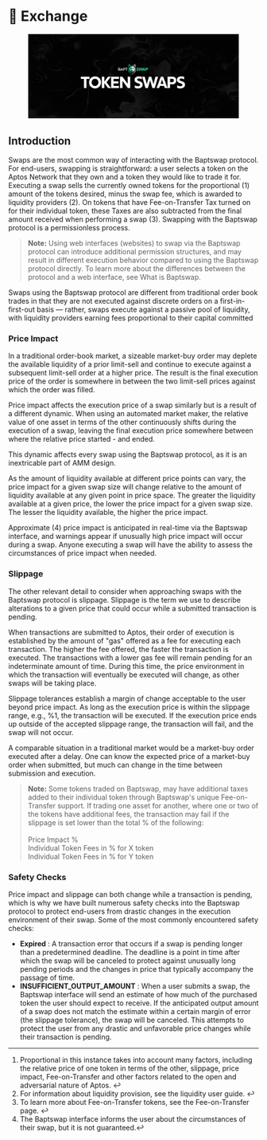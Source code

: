 # 🔄 Exchange

<figure><img src="../../.gitbook/assets/TokenSwaps.png" alt=""><figcaption></figcaption></figure>

## Introduction

Swaps are the most common way of interacting with the Baptswap protocol. For end-users, swapping is straightforward: a user selects a token on the Aptos Network that they own and a token they would like to trade it for. Executing a swap sells the currently owned tokens for the proportional (1) amount of the tokens desired, minus the swap fee, which is awarded to liquidity providers (2). On tokens that have Fee-on-Transfer Tax turned on for their individual token, these Taxes are also subtracted from the final amount received when performing a swap (3). Swapping with the Baptswap protocol is a permissionless process.

> **Note:** Using web interfaces (websites) to swap via the Baptswap protocol can introduce additional permission structures, and may result in different execution behavior compared to using the Baptswap protocol directly. To learn more about the differences between the protocol and a web interface, see What is Baptswap.

Swaps using the Baptswap protocol are different from traditional order book trades in that they are not executed against discrete orders on a first-in-first-out basis — rather, swaps execute against a passive pool of liquidity, with liquidity providers earning fees proportional to their capital committed

### Price Impact[​](https://docs.uniswap.org/concepts/protocol/swaps#price-impact) <a href="#price-impact" id="price-impact"></a>

In a traditional order-book market, a sizeable market-buy order may deplete the available liquidity of a prior limit-sell and continue to execute against a subsequent limit-sell order at a higher price. The result is the final execution price of the order is somewhere in between the two limit-sell prices against which the order was filled.

Price impact affects the execution price of a swap similarly but is a result of a different dynamic. When using an automated market maker, the relative value of one asset in terms of the other continuously shifts during the execution of a swap, leaving the final execution price somewhere between where the relative price started - and ended.

This dynamic affects every swap using the Baptswap protocol, as it is an inextricable part of AMM design.

As the amount of liquidity available at different price points can vary, the price impact for a given swap size will change relative to the amount of liquidity available at any given point in price space. The greater the liquidity available at a given price, the lower the price impact for a given swap size. The lesser the liquidity available, the higher the price impact.

Approximate (4) price impact is anticipated in real-time via the Baptswap interface, and warnings appear if unusually high price impact will occur during a swap. Anyone executing a swap will have the ability to assess the circumstances of price impact when needed.

### Slippage[​](https://docs.uniswap.org/concepts/protocol/swaps#slippage) <a href="#slippage" id="slippage"></a>

The other relevant detail to consider when approaching swaps with the Baptswap protocol is slippage. Slippage is the term we use to describe alterations to a given price that could occur while a submitted transaction is pending.

When transactions are submitted to Aptos, their order of execution is established by the amount of "gas" offered as a fee for executing each transaction. The higher the fee offered, the faster the transaction is executed. The transactions with a lower gas fee will remain pending for an indeterminate amount of time. During this time, the price environment in which the transaction will eventually be executed will change, as other swaps will be taking place.

Slippage tolerances establish a margin of change acceptable to the user beyond price impact. As long as the execution price is within the slippage range, e.g., %1, the transaction will be executed. If the execution price ends up outside of the accepted slippage range, the transaction will fail, and the swap will not occur.

A comparable situation in a traditional market would be a market-buy order executed after a delay. One can know the expected price of a market-buy order when submitted, but much can change in the time between submission and execution.

> **Note:** Some tokens traded on Baptswap, may have additional taxes added to their individual token through Baptswap's unique Fee-on-Transfer support. If trading one asset for another, where one or two of the tokens have additional fees, the transaction may fail if the slippage is set lower than the total % of the following:\
> \
> Price Impact %\
> Individual Token Fees in % for X token\
> Individual Token Fees in % for Y token

### Safety Checks[​](https://docs.uniswap.org/concepts/protocol/swaps#safety-checks) <a href="#safety-checks" id="safety-checks"></a>

Price impact and slippage can both change while a transaction is pending, which is why we have built numerous safety checks into the Baptswap protocol to protect end-users from drastic changes in the execution environment of their swap. Some of the most commonly encountered safety checks:

* **Expired** : A transaction error that occurs if a swap is pending longer than a predetermined deadline. The deadline is a point in time after which the swap will be canceled to protect against unusually long pending periods and the changes in price that typically accompany the passage of time.
* **INSUFFICIENT\_OUTPUT\_AMOUNT** : When a user submits a swap, the Baptswap interface will send an estimate of how much of the purchased token the user should expect to receive. If the anticipated output amount of a swap does not match the estimate within a certain margin of error (the slippage tolerance), the swap will be canceled. This attempts to protect the user from any drastic and unfavorable price changes while their transaction is pending.

***

1. Proportional in this instance takes into account many factors, including the relative price of one token in terms of the other, slippage, price impact, Fee-on-Transfer and other factors related to the open and adversarial nature of Aptos. ↩
2. For information about liquidity provision, see the liquidity user guide. ↩
3. To learn more about Fee-on-Transfer tokens, see the Fee-on-Transfer page. ↩
4. The Baptswap interface informs the user about the circumstances of their swap, but it is not guaranteed.↩
